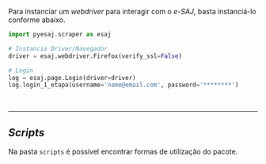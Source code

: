 Para instanciar um _webdriver_ para interagir com o _e-SAJ_, basta instanciá-lo conforme abaixo.

```python
import pyesaj.scraper as esaj

# Instancia Driver/Navegador
driver = esaj.webdriver.Firefox(verify_ssl=False)

# Login
log = esaj.page.Login(driver=driver)
log.login_1_etapa(username='name@email.com', password='********')
```

<br>

---

## _Scripts_

Na pasta `scripts` é possível encontrar formas de utilização do pacote.
